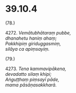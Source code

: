 # 39.10.4

(78.)

4272\. _Vemātubhātaraṃ pubbe,_  
_dhanahetu haniṃ ahaṃ;_  
_Pakkhipiṃ giriduggasmiṃ,_  
_silāya ca apiṃsayiṃ._  

(79.)

4273\. _Tena kammavipākena,_  
_devadatto silaṃ khipi;_  
_Aṅguṭṭhaṃ piṃsayī pāde,_  
_mama pāsāṇasakkharā._
